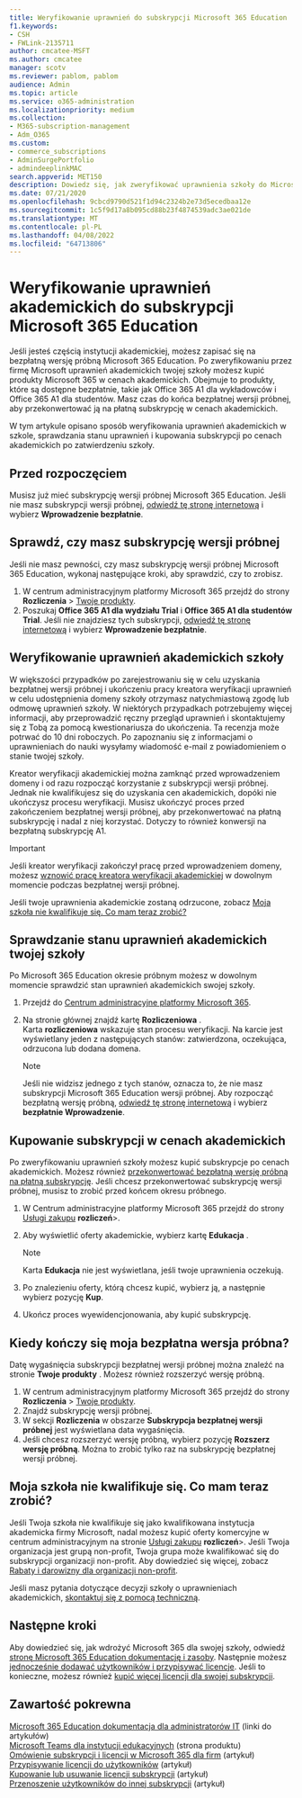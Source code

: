 ```yaml
---
title: Weryfikowanie uprawnień do subskrypcji Microsoft 365 Education
f1.keywords:
- CSH
- FWLink-2135711
author: cmcatee-MSFT
ms.author: cmcatee
manager: scotv
ms.reviewer: pablom, pablom
audience: Admin
ms.topic: article
ms.service: o365-administration
ms.localizationpriority: medium
ms.collection:
- M365-subscription-management
- Adm_O365
ms.custom:
- commerce_subscriptions
- AdminSurgePortfolio
- admindeeplinkMAC
search.appverid: MET150
description: Dowiedz się, jak zweryfikować uprawnienia szkoły do Microsoft 365 Education cen akademickich.
ms.date: 07/21/2020
ms.openlocfilehash: 9cbcd9790d521f1d94c2324b2e73d5ecedbaa12e
ms.sourcegitcommit: 1c5f9d17a8b095cd88b23f4874539adc3ae021de
ms.translationtype: MT
ms.contentlocale: pl-PL
ms.lasthandoff: 04/08/2022
ms.locfileid: "64713806"
---
```

# <a name="verify-academic-eligibility-for-microsoft-365-education-subscriptions"></a>Weryfikowanie uprawnień akademickich do subskrypcji Microsoft 365 Education

Jeśli jesteś częścią instytucji akademickiej, możesz zapisać się na bezpłatną wersję próbną Microsoft 365 Education. Po zweryfikowaniu przez firmę Microsoft uprawnień akademickich twojej szkoły możesz kupić produkty Microsoft 365 w cenach akademickich. Obejmuje to produkty, które są dostępne bezpłatnie, takie jak Office 365 A1 dla wykładowców i Office 365 A1 dla studentów. Masz czas do końca bezpłatnej wersji próbnej, aby przekonwertować ją na płatną subskrypcję w cenach akademickich.

W tym artykule opisano sposób weryfikowania uprawnień akademickich w szkole, sprawdzania stanu uprawnień i kupowania subskrypcji po cenach akademickich po zatwierdzeniu szkoły.

## <a name="before-you-begin"></a>Przed rozpoczęciem

Musisz już mieć subskrypcję wersji próbnej Microsoft 365 Education. Jeśli nie masz subskrypcji wersji próbnej, [odwiedź tę stronę internetową](https://www.microsoft.com/microsoft-365/academic/compare-office-365-education-plans?activetab=tab%3aprimaryr1) i wybierz **Wprowadzenie bezpłatnie**.

## <a name="verify-that-you-have-a-trial-subscription"></a>Sprawdź, czy masz subskrypcję wersji próbnej

Jeśli nie masz pewności, czy masz subskrypcję wersji próbnej Microsoft 365 Education, wykonaj następujące kroki, aby sprawdzić, czy to zrobisz.

1. W centrum administracyjnym platformy Microsoft 365 przejdź do strony **Rozliczenia** \> <a href="https://go.microsoft.com/fwlink/p/?linkid=842054" target="_blank">Twoje produkty</a>.
2. Poszukaj **Office 365 A1 dla wydziału Trial** i **Office 365 A1 dla studentów Trial**. Jeśli nie znajdziesz tych subskrypcji, [odwiedź tę stronę internetową](https://www.microsoft.com/microsoft-365/academic/compare-office-365-education-plans?activetab=tab%3aprimaryr1) i wybierz **Wprowadzenie bezpłatnie**.

## <a name="verify-your-schools-academic-eligibility"></a>Weryfikowanie uprawnień akademickich szkoły

W większości przypadków po zarejestrowaniu się w celu uzyskania bezpłatnej wersji próbnej i ukończeniu pracy kreatora weryfikacji uprawnień w celu udostępnienia domeny szkoły otrzymasz natychmiastową zgodę lub odmowę uprawnień szkoły. W niektórych przypadkach potrzebujemy więcej informacji, aby przeprowadzić ręczny przegląd uprawnień i skontaktujemy się z Tobą za pomocą kwestionariusza do ukończenia. Ta recenzja może potrwać do 10 dni roboczych. Po zapoznaniu się z informacjami o uprawnieniach do nauki wysyłamy wiadomość e-mail z powiadomieniem o stanie twojej szkoły.

Kreator weryfikacji akademickiej można zamknąć przed wprowadzeniem domeny i od razu rozpocząć korzystanie z subskrypcji wersji próbnej. Jednak nie kwalifikujesz się do uzyskania cen akademickich, dopóki nie ukończysz procesu weryfikacji. Musisz ukończyć proces przed zakończeniem bezpłatnej wersji próbnej, aby przekonwertować na płatną subskrypcję i nadal z niej korzystać. Dotyczy to również konwersji na bezpłatną subskrypcję A1.

> [!IMPORTANT]
> Jeśli kreator weryfikacji zakończył pracę przed wprowadzeniem domeny, możesz [wznowić pracę kreatora weryfikacji akademickiej](https://go.microsoft.com/fwlink/p/?linkid=2135255) w dowolnym momencie podczas bezpłatnej wersji próbnej.

Jeśli twoje uprawnienia akademickie zostaną odrzucone, zobacz [Moja szkoła nie kwalifikuje się. Co mam teraz zrobić?](#my-school-isnt-eligible-what-do-i-do-now)

## <a name="check-the-status-of-your-schools-academic-eligibility"></a>Sprawdzanie stanu uprawnień akademickich twojej szkoły

Po Microsoft 365 Education okresie próbnym możesz w dowolnym momencie sprawdzić stan uprawnień akademickich swojej szkoły.

1. Przejdź do <a href="https://go.microsoft.com/fwlink/p/?linkid=2024339" target="_blank">Centrum administracyjne platformy Microsoft 365</a>.
2. Na stronie głównej znajdź kartę **Rozliczeniowa** .\
    Karta **rozliczeniowa** wskazuje stan procesu weryfikacji. Na karcie jest wyświetlany jeden z następujących stanów: zatwierdzona, oczekująca, odrzucona lub dodana domena.

    > [!NOTE]
    > Jeśli nie widzisz jednego z tych stanów, oznacza to, że nie masz subskrypcji Microsoft 365 Education wersji próbnej. Aby rozpocząć bezpłatną wersję próbną, [odwiedź tę stronę internetową](https://www.microsoft.com/microsoft-365/academic/compare-office-365-education-plans?activetab=tab%3aprimaryr1) i wybierz **bezpłatnie Wprowadzenie**.

## <a name="buy-subscriptions-at-academic-prices"></a>Kupowanie subskrypcji w cenach akademickich

Po zweryfikowaniu uprawnień szkoły możesz kupić subskrypcje po cenach akademickich. Możesz również [przekonwertować bezpłatną wersję próbną na płatną subskrypcję](../try-or-buy-microsoft-365.md). Jeśli chcesz przekonwertować subskrypcję wersji próbnej, musisz to zrobić przed końcem okresu próbnego.

1. W Centrum administracyjne platformy Microsoft 365 przejdź do strony <a href="https://go.microsoft.com/fwlink/p/?linkid=868433" target="_blank">Usługi zakupu</a> **rozliczeń**\>.
2. Aby wyświetlić oferty akademickie, wybierz kartę **Edukacja** .

    > [!NOTE]
    > Karta **Edukacja** nie jest wyświetlana, jeśli twoje uprawnienia oczekują.

3. Po znalezieniu oferty, którą chcesz kupić, wybierz ją, a następnie wybierz pozycję **Kup**.
4. Ukończ proces wyewidencjonowania, aby kupić subskrypcję.

## <a name="when-does-my-free-trial-end"></a>Kiedy kończy się moja bezpłatna wersja próbna?

Datę wygaśnięcia subskrypcji bezpłatnej wersji próbnej można znaleźć na stronie **Twoje produkty** . Możesz również rozszerzyć wersję próbną.

1. W centrum administracyjnym platformy Microsoft 365 przejdź do strony **Rozliczenia** \> <a href="https://go.microsoft.com/fwlink/p/?linkid=842054" target="_blank">Twoje produkty</a>.
2. Znajdź subskrypcję wersji próbnej.
3. W sekcji **Rozliczenia** w obszarze **Subskrypcja bezpłatnej wersji próbnej** jest wyświetlana data wygaśnięcia.
4. Jeśli chcesz rozszerzyć wersję próbną, wybierz pozycję **Rozszerz wersję próbną**. Można to zrobić tylko raz na subskrypcję bezpłatnej wersji próbnej.

## <a name="my-school-isnt-eligible-what-do-i-do-now"></a>Moja szkoła nie kwalifikuje się. Co mam teraz zrobić?

Jeśli Twoja szkoła nie kwalifikuje się jako kwalifikowana instytucja akademicka firmy Microsoft, nadal możesz kupić oferty komercyjne w centrum administracyjnym na stronie <a href="https://go.microsoft.com/fwlink/p/?linkid=868433" target="_blank">Usługi zakupu</a> **rozliczeń**\>. Jeśli Twoja organizacja jest grupą non-profit, Twoja grupa może kwalifikować się do subskrypcji organizacji non-profit. Aby dowiedzieć się więcej, zobacz [Rabaty i darowizny dla organizacji non-profit](https://www.microsoft.com/nonprofits/eligibility).

Jeśli masz pytania dotyczące decyzji szkoły o uprawnieniach akademickich, [skontaktuj się z pomocą techniczną](../../admin/get-help-support.md).

## <a name="next-steps"></a>Następne kroki

Aby dowiedzieć się, jak wdrożyć Microsoft 365 dla swojej szkoły, odwiedź [stronę Microsoft 365 Education dokumentację i zasoby](/microsoft-365/education/deploy/). Następnie możesz [jednocześnie dodawać użytkowników i przypisywać licencje](../../admin/add-users/add-users.md). Jeśli to konieczne, możesz również [kupić więcej licencji dla swojej subskrypcji](../licenses/buy-licenses.md).

## <a name="related-content"></a>Zawartość pokrewna

[Microsoft 365 Education dokumentacja dla administratorów IT](/education/itadmins) (linki do artykułów)\
[Microsoft Teams dla instytucji edukacyjnych](https://microsoft.com/education/products/teams/default.aspx) (strona produktu)\
[Omówienie subskrypcji i licencji w Microsoft 365 dla firm](../licenses/subscriptions-and-licenses.md) (artykuł)\
[Przypisywanie licencji do użytkowników](../../admin/manage/assign-licenses-to-users.md) (artykuł)\
[Kupowanie lub usuwanie licencji subskrypcji](../licenses/buy-licenses.md) (artykuł)\
[Przenoszenie użytkowników do innej subskrypcji](move-users-different-subscription.md) (artykuł)
